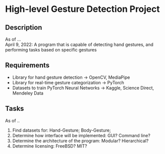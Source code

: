 # High-level Gesture Detection Project

## Description
As of ... <br>
April 9, 2022: A program that is capable of detecting hand gestures, and performing tasks based on specific gestures

## Requirements
* Library for hand gesture detection -> OpenCV, MediaPipe <br>
* Library for real-time gesture categorization -> PyTorch <br> 
* Datasets to train PyTorch Neural Networks -> Kaggle, Science Direct, Mendeley Data <br>

## Tasks 
As of .. <br> 
1. Find datasets for: Hand-Gesture; Body-Gesture; 
2. Determine how interface will be implemented: GUI? Command line?
3. Determine the architecture of the program: Modular? Hierarchical? 
4. Determine licensing: FreeBSD? MIT?

